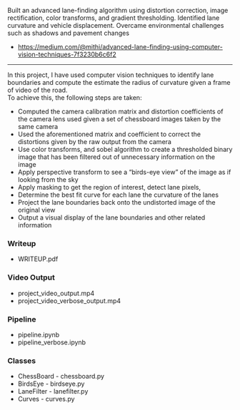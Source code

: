 Built an advanced lane-finding algorithm using distortion correction, image rectification, color transforms, and gradient thresholding. Identified lane curvature and vehicle displacement. Overcame environmental challenges such as shadows and pavement changes

- https://medium.com/@mithi/advanced-lane-finding-using-computer-vision-techniques-7f3230b6c6f2

---

In this project, I have used computer vision techniques to identify lane boundaries and compute the estimate the radius of curvature given a frame of video of the road.  
To achieve this, the following steps are taken:
- Computed the camera calibration matrix and distortion coefficients of the camera lens used given a set of chessboard images taken by the same camera
- Used the aforementioned matrix and coefficient to correct the distortions given by the raw output from the camera
- Use color transforms, and sobel algorithm to create a thresholded binary image that has been filtered out of unnecessary information on the image 
- Apply perspective transform to see a “birds-eye view” of the image as if looking from the sky 
- Apply masking to get the region of interest, detect lane pixels, 
- Determine the best fit curve for each lane the curvature of the lanes
- Project the lane boundaries back onto the undistorted image of the original view 
- Output a visual display of the lane boundaries and other related information 

### Writeup
- WRITEUP.pdf

### Video Output
- project_video_output.mp4
- project_video_verbose_output.mp4

### Pipeline
- pipeline.ipynb
- pipeline_verbose.ipynb

### Classes
- ChessBoard - chessboard.py
- BirdsEye - birdseye.py
- LaneFilter - lanefilter.py
- Curves - curves.py
